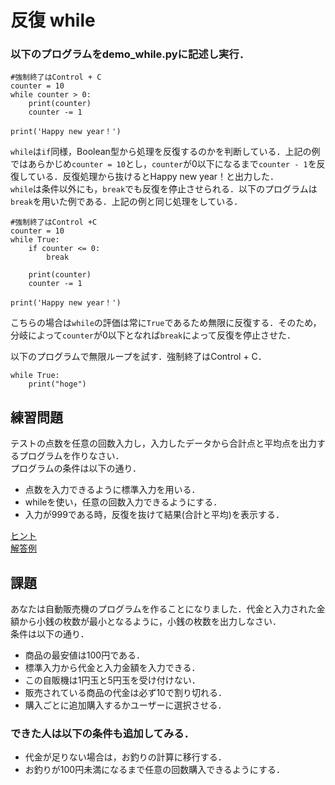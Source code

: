 # 反復 while
### 以下のプログラムをdemo_while.pyに記述し実行．
```
#強制終了はControl + C
counter = 10
while counter > 0:
    print(counter)
    counter -= 1

print('Happy new year！')
```

`while`は`if`同様，Boolean型から処理を反復するのかを判断している．上記の例ではあらかじめ`counter = 10`とし，`counter`が0以下になるまで`counter - 1`を反復している．反復処理から抜けるとHappy new year！と出力した．<br>
`while`は条件以外にも，`break`でも反復を停止させられる．以下のプログラムは`break`を用いた例である．上記の例と同じ処理をしている．
```
#強制終了はControl +C
counter = 10
while True:
    if counter <= 0:
        break

    print(counter)
    counter -= 1

print('Happy new year！')
```

こちらの場合は`while`の評価は常に`True`であるため無限に反復する．そのため，分岐によって`counter`が0以下となれば`break`によって反復を停止させた．

以下のプログラムで無限ループを試す．強制終了はControl + C．
```
while True:
    print("hoge")
```

## 練習問題
テストの点数を任意の回数入力し，入力したデータから合計点と平均点を出力するプログラムを作りなさい．<br>
プログラムの条件は以下の通り．
- 点数を入力できるように標準入力を用いる．
- whileを使い，任意の回数入力できるようにする．
- 入力が999である時，反復を抜けて結果(合計と平均)を表示する．

[ヒント](https://github.com/marogosteen/LessonPython/blob/master/code_sample/lesson2/hint_calc_score.py)<br>
[解答例](https://github.com/marogosteen/LessonPython/blob/master/code_sample/lesson2/ans_calc_score.py)

## 課題
あなたは自動販売機のプログラムを作ることになりました．代金と入力された金額から小銭の枚数が最小となるように，小銭の枚数を出力しなさい．<br>
条件は以下の通り．
- 商品の最安値は100円である．
- 標準入力から代金と入力金額を入力できる．
- この自販機は1円玉と5円玉を受け付けない．
- 販売されている商品の代金は必ず10で割り切れる．
- 購入ごとに追加購入するかユーザーに選択させる．

### できた人は以下の条件も追加してみる．
- 代金が足りない場合は，お釣りの計算に移行する．
- お釣りが100円未満になるまで任意の回数購入できるようにする．